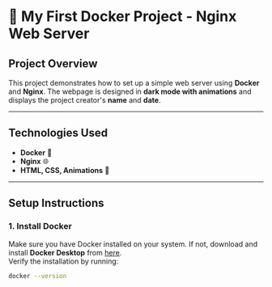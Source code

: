 # 🚀 My First Docker Project - Nginx Web Server

## **Project Overview**
This project demonstrates how to set up a simple web server using **Docker** and **Nginx**. The webpage is designed in **dark mode with animations** and displays the project creator's **name** and **date**.  

---

## **Technologies Used**
- **Docker** 🐳
- **Nginx** 🌐
- **HTML, CSS, Animations** 🎨

---

## **Setup Instructions**

### **1. Install Docker**
Make sure you have Docker installed on your system. If not, download and install **Docker Desktop** from [here](https://www.docker.com/products/docker-desktop/).  
Verify the installation by running:
```sh
docker --version
